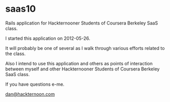 saas10
======

Rails application for Hackternooner Students of Coursera Berkeley SaaS class.

I started this application on 2012-05-26.

It will probably be one of several as I walk through various efforts related to the class.

Also I intend to use this application and others as 
points of interaction between myself and other Hackternooner Students of Coursera Berkeley SaaS class.

If you have questions e-me.

dan@hackternoon.com

